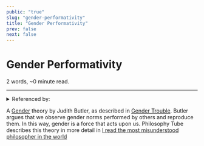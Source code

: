 ```yaml
---
public: "true"
slug: "gender-performativity"
title: "Gender Performativity"
prev: false
next: false
---
```

<script setup>
import { data } from '../../git.data.ts';
import { useData } from 'vitepress';
const pageData = useData();
</script>
<h1 class="p-name">Gender Performativity</h1>
<p>2 words, ~0 minute read. <span v-html="data[`site/${pageData.page.value.relativePath}`]" /></p>
<hr/>

<details><summary>Referenced by:</summary><a href="/garden/objectivity/index.md">Objectivity</a></details>

A [Gender](/garden/gender/index.md) theory by Judith Butler, as described in [Gender Trouble](https://www.amazon.com/Gender-Trouble-Feminism-Subversion-Routledge/dp/0415389550). Butler argues that we observe gender norms performed by others and reproduce them. In this way, gender is a force that acts upon us. Philosophy Tube describes this theory in more detail in [I read the most misunderstood philosopher in the world](https://youtu.be/QVilpxowsUQ)